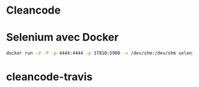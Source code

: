 # Cleancode

# Selenium avec Docker

```sh
docker run -d -P -p 4444:4444 -p 37810:5900 -v /dev/shm:/dev/shm selenium/standalone-chrome-debug
```
# cleancode-travis
